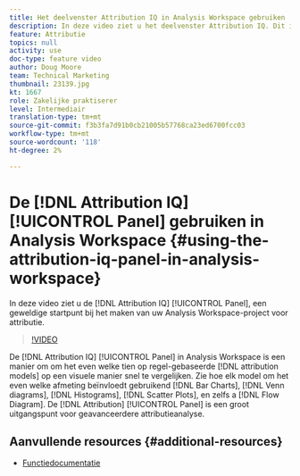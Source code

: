 ```yaml
---
title: Het deelvenster Attribution IQ in Analysis Workspace gebruiken
description: In deze video ziet u het deelvenster Attribution IQ. Dit is een fantastische beginplaats voor het maken van een Analysis Workspace-project voor toewijzing.
feature: Attributie
topics: null
activity: use
doc-type: feature video
author: Doug Moore
team: Technical Marketing
thumbnail: 23139.jpg
kt: 1667
role: Zakelijke praktiserer
level: Intermediair
translation-type: tm+mt
source-git-commit: f3b3fa7d91b0cb21005b57768ca23ed6700fcc03
workflow-type: tm+mt
source-wordcount: '118'
ht-degree: 2%

---
```



# De [!DNL Attribution IQ] [!UICONTROL Panel] gebruiken in Analysis Workspace {#using-the-attribution-iq-panel-in-analysis-workspace}

In deze video ziet u de [!DNL Attribution IQ] [!UICONTROL Panel], een geweldige startpunt bij het maken van uw Analysis Workspace-project voor attributie.

>[!VIDEO](https://video.tv.adobe.com/v/23139/?quality=12)

De [!DNL Attribution IQ] [!UICONTROL Panel] in Analysis Workspace is een manier om om het even welke tien op regel-gebaseerde [!DNL attribution models] op een visuele manier snel te vergelijken. Zie hoe elk model om het even welke afmeting beïnvloedt gebruikend [!DNL Bar Charts], [!DNL Venn diagrams], [!DNL Histograms], [!DNL Scatter Plots], en zelfs a [!DNL Flow Diagram]. De [!DNL Attribution] [!UICONTROL Panel] is een groot uitgangspunt voor geavanceerdere attributieanalyse.

## Aanvullende resources {#additional-resources}

* [Functiedocumentatie](https://marketing.adobe.com/resources/help/en_US/analytics/analysis-workspace/use_attribution_iq.html)

